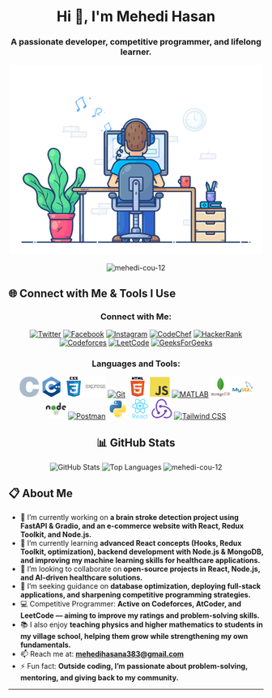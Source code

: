 <h1 align="center">Hi 👋, I'm Mehedi Hasan</h1>
<h3 align="center">A passionate developer, competitive programmer, and lifelong learner.</h3>

<div align="center">
  <img src="https://raw.githubusercontent.com/jsuarezruiz/jsuarezruiz/master/images/coding.gif" alt="Coding GIF" width="500" />
</div>

<p align="center"> 
  <img src="https://komarev.com/ghpvc/?username=mehedi-cou-12&label=Profile%20views&color=0e75b6&style=flat" alt="mehedi-cou-12" />
</p>

<h2>🌐 Connect with Me & Tools I Use</h2>

<div align="center">
  <h3>Connect with Me:</h3>
  <p>
    <a href="https://twitter.com/mehedi_cou" target="_blank"><img src="https://raw.githubusercontent.com/rahuldkjain/github-profile-readme-generator/master/src/images/icons/Social/twitter.svg" alt="Twitter" height="40" width="40" /></a>
    <a href="https://fb.com/the.m.hasan.007" target="_blank"><img src="https://raw.githubusercontent.com/rahuldkjain/github-profile-readme-generator/master/src/images/icons/Social/facebook.svg" alt="Facebook" height="40" width="40" /></a>
    <a href="https://instagram.com/the.m.hasan.007" target="_blank"><img src="https://raw.githubusercontent.com/rahuldkjain/github-profile-readme-generator/master/src/images/icons/Social/instagram.svg" alt="Instagram" height="40" width="40" /></a>
    <a href="https://www.codechef.com/users/meehdi_cou_48" target="_blank"><img src="https://cdn.jsdelivr.net/npm/simple-icons@3.1.0/icons/codechef.svg" alt="CodeChef" height="40" width="40" /></a>
    <a href="https://www.hackerrank.com/meehdi_cou_48" target="_blank"><img src="https://raw.githubusercontent.com/rahuldkjain/github-profile-readme-generator/master/src/images/icons/Social/hackerrank.svg" alt="HackerRank" height="40" width="40" /></a>
    <a href="https://codeforces.com/profile/mehedi_cou_12" target="_blank"><img src="https://raw.githubusercontent.com/rahuldkjain/github-profile-readme-generator/master/src/images/icons/Social/codeforces.svg" alt="Codeforces" height="40" width="40" /></a>
    <a href="https://www.leetcode.com/mehedi_cou_12" target="_blank"><img src="https://raw.githubusercontent.com/rahuldkjain/github-profile-readme-generator/master/src/images/icons/Social/leet-code.svg" alt="LeetCode" height="40" width="40" /></a>
    <a href="https://auth.geeksforgeeks.org/user/mehedicou12" target="_blank"><img src="https://raw.githubusercontent.com/rahuldkjain/github-profile-readme-generator/master/src/images/icons/Social/geeks-for-geeks.svg" alt="GeeksForGeeks" height="40" width="40" /></a>
  </p>

  <h3>Languages and Tools:</h3>
  <p>
    <a href="https://www.cprogramming.com/" target="_blank"><img src="https://raw.githubusercontent.com/devicons/devicon/master/icons/c/c-original.svg" alt="C" width="40" height="40" /></a>
    <a href="https://www.w3schools.com/cpp/" target="_blank"><img src="https://raw.githubusercontent.com/devicons/devicon/master/icons/cplusplus/cplusplus-original.svg" alt="C++" width="40" height="40" /></a>
    <a href="https://www.w3schools.com/css/" target="_blank"><img src="https://raw.githubusercontent.com/devicons/devicon/master/icons/css3/css3-original-wordmark.svg" alt="CSS3" width="40" height="40" /></a>
    <a href="https://expressjs.com" target="_blank"><img src="https://raw.githubusercontent.com/devicons/devicon/master/icons/express/express-original-wordmark.svg" alt="Express.js" width="40" height="40" /></a>
    <a href="https://git-scm.com/" target="_blank"><img src="https://www.vectorlogo.zone/logos/git-scm/git-scm-icon.svg" alt="Git" width="40" height="40" /></a>
    <a href="https://www.w3.org/html/" target="_blank"><img src="https://raw.githubusercontent.com/devicons/devicon/master/icons/html5/html5-original-wordmark.svg" alt="HTML5" width="40" height="40" /></a>
    <a href="https://developer.mozilla.org/en-US/docs/Web/JavaScript" target="_blank"><img src="https://raw.githubusercontent.com/devicons/devicon/master/icons/javascript/javascript-original.svg" alt="JavaScript" width="40" height="40" /></a>
    <a href="https://www.mathworks.com/" target="_blank"><img src="https://upload.wikimedia.org/wikipedia/commons/2/21/Matlab_Logo.png" alt="MATLAB" width="40" height="40" /></a>
    <a href="https://www.mongodb.com/" target="_blank"><img src="https://raw.githubusercontent.com/devicons/devicon/master/icons/mongodb/mongodb-original-wordmark.svg" alt="MongoDB" width="40" height="40" /></a>
    <a href="https://www.mysql.com/" target="_blank"><img src="https://raw.githubusercontent.com/devicons/devicon/master/icons/mysql/mysql-original-wordmark.svg" alt="MySQL" width="40" height="40" /></a>
    <a href="https://nodejs.org" target="_blank"><img src="https://raw.githubusercontent.com/devicons/devicon/master/icons/nodejs/nodejs-original-wordmark.svg" alt="Node.js" width="40" height="40" /></a>
    <a href="https://postman.com" target="_blank"><img src="https://www.vectorlogo.zone/logos/getpostman/getpostman-icon.svg" alt="Postman" width="40" height="40" /></a>
    <a href="https://www.python.org" target="_blank"><img src="https://raw.githubusercontent.com/devicons/devicon/master/icons/python/python-original.svg" alt="Python" width="40" height="40" /></a>
    <a href="https://reactjs.org/" target="_blank"><img src="https://raw.githubusercontent.com/devicons/devicon/master/icons/react/react-original-wordmark.svg" alt="React" width="40" height="40" /></a>
    <a href="https://redux.js.org" target="_blank"><img src="https://raw.githubusercontent.com/devicons/devicon/master/icons/redux/redux-original.svg" alt="Redux" width="40" height="40" /></a>
    <a href="https://tailwindcss.com/" target="_blank"><img src="https://www.vectorlogo.zone/logos/tailwindcss/tailwindcss-icon.svg" alt="Tailwind CSS" width="40" height="40" /></a>
  </p>
</div>

<h2 align="center">📊 GitHub Stats</h2>

<div align="center">
    <img align="center" src="https://github-readme-stats.vercel.app/api?username=mehedi-cou-12&show_icons=true&locale=en" alt="GitHub Stats" />
    <img align="center" src="https://github-readme-stats.vercel.app/api/top-langs?username=mehedi-cou-12&show_icons=true&locale=en&layout=compact" alt="Top Languages" />
    <img align="center" src="https://github-readme-streak-stats.herokuapp.com/?user=mehedi-cou-12&" alt="mehedi-cou-12" />
</div>

<h2>📋 About Me</h2>

- 🔭 I’m currently working on **a brain stroke detection project using FastAPI & Gradio, and an e-commerce website with React, Redux Toolkit, and Node.js.**  
- 🌱 I’m currently learning **advanced React concepts (Hooks, Redux Toolkit, optimization), backend development with Node.js & MongoDB, and improving my machine learning skills for healthcare applications.**  
- 👯 I’m looking to collaborate on **open-source projects in React, Node.js, and AI-driven healthcare solutions.**  
- 🤝 I’m seeking guidance on **database optimization, deploying full-stack applications, and sharpening competitive programming strategies.**  
- 💻 Competitive Programmer: **Active on Codeforces, AtCoder, and LeetCode — aiming to improve my ratings and problem-solving skills.**  
- 📚 I also enjoy **teaching physics and higher mathematics to students in my village school, helping them grow while strengthening my own fundamentals.**  
- 📫 Reach me at: **mehedihasana383@gmail.com**  
- ⚡ Fun fact: **Outside coding, I’m passionate about problem-solving, mentoring, and giving back to my community.**  

---
